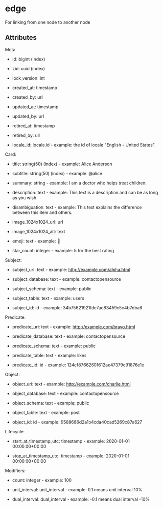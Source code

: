 # edge

For linking from one node to another node


## Attributes

Meta:

* id: bigint (index)

* zid: uuid (index)

* lock_version: int

* created_at: timestamp

* created_by: url

* updated_at: timestamp

* updated_by: url

* retired_at: timestamp

* retired_by: url

* locale_id: locale.id - example: the id of locale "English - United States".

Card:

* title: string(50) (index) - example: Alice Anderson

* subtitle: string(50) (index) - example: @alice

* summary: string - example: I am a doctor who helps treat children.

* description: text - example: This text is a description and can be as long as you wish.

* disambiguation: text - example: This text explains the difference between this item and others.

* image_1024x1024_url: url

* image_1024x1024_alt: text

* emoji: text - example: 🚀

* star_count: integer - example: 5 for the best rating

Subject:

* subject_uri: text - example: http://example.com/alpha.html

* subject_database: text - example: contactopensource

* subject_schema: text - example: public

* subject_table: text - example: users

* subject_id: id - example: 34b75621921fdc7ac83459c5c4b7dba6

Predicate:

* predicate_uri: text - example: http://example.com/bravo.html

* predicate_database: text - example: contactopensource

* predicate_schema: text - example: public

* predicate_table: text - example: likes

* predicate_id: id - example: 124cf87662601612ae47379c91876e1e

Object:

* object_uri: text - example: http://example.com/charlie.html

* object_database: text - example: contactopensource

* object_schema: text - example: public

* object_table: text - example: post

* object_id: id - example: 9588686d2a1b4cda40cad5269c87a627

Lifecycle:

* start_at_timestamp_utc: timestamp - example: 2020-01-01 00:00:00+00:00

* stop_at_timestamp_utc: timestamp - example: 2020-01-01 00:00:00+00:00

Modifiers:

* count: integer - example: 100

* unit_interval: unit_interval - example: 0.1 means unit interval 10%

* dual_interval: dual_interval - example: -0.1 means dual interval -10%

